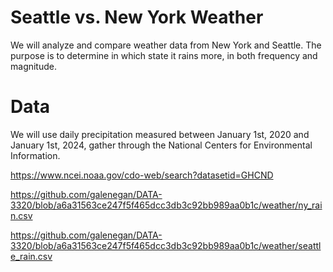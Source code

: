 # Seattle vs. New York Weather
We will analyze and compare weather data from New York and Seattle. The purpose is to determine in which state it rains more, in both frequency and magnitude. 

# Data
We will use daily precipitation measured between January 1st, 2020 and January 1st, 2024, gather through the National Centers for Environmental Information. 

https://www.ncei.noaa.gov/cdo-web/search?datasetid=GHCND

https://github.com/galenegan/DATA-3320/blob/a6a31563ce247f5f465dcc3db3c92bb989aa0b1c/weather/ny_rain.csv

https://github.com/galenegan/DATA-3320/blob/a6a31563ce247f5f465dcc3db3c92bb989aa0b1c/weather/seattle_rain.csv
